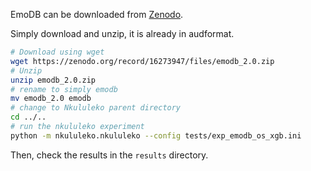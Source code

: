 EmoDB can be downloaded from [Zenodo](https://zenodo.org/records/16273947).

Simply download and unzip, it is already in audformat.

```bash
# Download using wget
wget https://zenodo.org/record/16273947/files/emodb_2.0.zip
# Unzip
unzip emodb_2.0.zip
# rename to simply emodb
mv emodb_2.0 emodb
# change to Nkululeko parent directory
cd ../..
# run the nkululeko experiment
python -m nkululeko.nkululeko --config tests/exp_emodb_os_xgb.ini
```

Then, check the results in the `results` directory.
